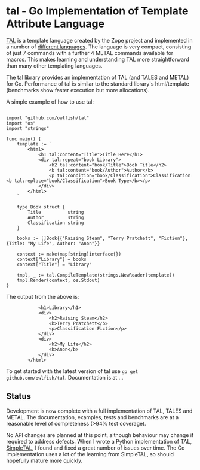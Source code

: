 # tal - Go Implementation of Template Attribute Language

[TAL](http://docs.zope.org/zope2/zope2book/AppendixC.html) is a template language created by the Zope project and implemented in a number of [different languages](https://en.wikipedia.org/wiki/Template_Attribute_Language).  The language is very compact, consisting of just 7 commands with a further 4 METAL commands available for macros.  This makes learning and understanding TAL more straightforward than many other templating languages.

The tal library provides an implementation of TAL (and TALES and METAL) for Go.  Performance of tal is similar to the standard library's html/template (benchmarks show faster execution but more allocations).

A simple example of how to use tal:

```package main

import "github.com/owlfish/tal"
import "os"
import "strings"

func main() {
	template := `
		<html>
			<h1 tal:content="Title">Title Here</h1>
			<div tal:repeat="book Library">
				<h2 tal:content="book/Title">Book Title</h2>
				<b tal:content="book/Author">Author</b>
				<p tal:condition="book/Classification">Classification <b tal:replace="book/Classification">Book Type</b></p>
			</div>
		</html>
	`

	type Book struct {
		Title          string
		Author         string
		Classification string
	}

	books := []Book{{"Raising Steam", "Terry Pratchett", "Fiction"}, {Title: "My Life", Author: "Anon"}}

	context := make(map[string]interface{})
	context["Library"] = books
	context["Title"] = "Library"

	tmpl, _ := tal.CompileTemplate(strings.NewReader(template))
	tmpl.Render(context, os.Stdout)
}
```
The output from the above is:
```<html>
			<h1>Library</h1>
			<div>
				<h2>Raising Steam</h2>
				<b>Terry Pratchett</b>
				<p>Classification Fiction</p>
			</div>
			<div>
				<h2>My Life</h2>
				<b>Anon</b>
			</div>
		</html>
```

To get started with the latest version of tal use `go get github.com/owlfish/tal`.  Documentation is at ...

## Status

Development is now complete with a full implementation of TAL, TALES and METAL.  The documentation, examples, tests and benchmarks are at a reasonable level of completeness (>94% test coverage).

No API changes are planned at this point, although behaviour may change if required to address defects.  When I wrote a Python implementation of TAL, [SimpleTAL](http://owlfish.com/software/simpleTAL/), I found and fixed a great number of issues over time.  The Go implementation uses a lot of the learning from SimpleTAL, so should hopefully mature more quickly.
